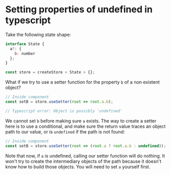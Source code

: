 # Setting properties of undefined in typescript

Take the following state shape:

```javascript
interface State {
  a?: {
    b: number
  };
}

const store = createStore < State > {};
```

What if we try to use a setter function for the property `b` of a non existent
object?

```javascript
// Inside component
const setB = store.useSetter(root => root.a.b);

// Typescript error: Object is possibly 'undefined'
```

We cannot set `b` before making sure `a` exists. The way to create a setter here
is to use a conditional, and make sure the return value traces an object path to
our value, or is `undefined` if the path is not found:

```javascript
// Inside component
const setB = store.useSetter(root => (root.a ? root.a.b : undefined));
```

Note that now, if `a` is undefined, calling our setter function will do nothing.
It won't try to create the intermediary objects of the path because it doesn't
know how to build those objects. You will need to set `a` yourself first.
